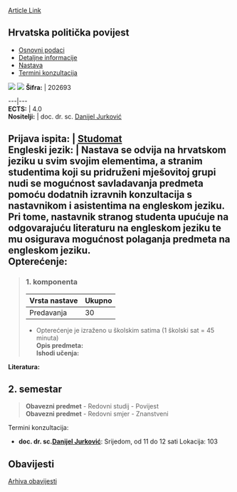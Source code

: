[Article Link](https://www.fhs.hr/predmet/hpp_a)

## Hrvatska politička povijest
  * [Osnovni podaci](https://www.fhs.hr/predmet/hpp_a#v1id-523755_162286_1_0 "Osnovni podaci")
  * [Detaljne informacije](https://www.fhs.hr/predmet/hpp_a#v1id-523755_162286_1_1 "Detaljne informacije")
  * [Nastava](https://www.fhs.hr/predmet/hpp_a#v1id-523755_162286_1_2 "Nastava")
  * [Termini konzultacija](https://www.fhs.hr/predmet/hpp_a#v1id-523755_162286_1_3 "Termini konzultacija")


[![](https://www.fhs.hr/img/flags/gif/hr.gif)](https://www.fhs.hr/predmet/hpp_a) [![](https://www.fhs.hr/img/flags/gif/gb.gif)](https://www.fhs.hr/en/course/cph)
**Šifra:** |  202693  
  
---|---  
**ECTS:** |  4.0   
**Nositelji:** |  doc. dr. sc. [Danijel Jurković](https://www.fhs.hr/djelatnik/danijel.jurkovic)   
  
**Prijava ispita:** |  [Studomat](http://www.isvu.hr/studomat)  
**Engleski jezik:** |  Nastava se odvija na hrvatskom jeziku u svim svojim elementima, a stranim studentima koji su pridruženi mješovitoj grupi nudi se mogućnost savladavanja predmeta pomoću dodatnih izravnih konzultacija s nastavnikom i asistentima na engleskom jeziku. Pri tome, nastavnik stranog studenta upućuje na odgovarajuću literaturu na engleskom jeziku te mu osigurava mogućnost polaganja predmeta na engleskom jeziku.   
**Opterećenje:**  
---  
> ### 1. komponenta
> | Vrsta nastave | Ukupno  
> ---|---  
> Predavanja | 30  
> * Opterećenje je izraženo u školskim satima (1 školski sat = 45 minuta)   
**Opis predmeta:**  
> **Ishodi učenja:**  

  
**Literatura:**  

  
**2. semestar**  
---  
> **Obavezni predmet** - Redovni studij - Povijest  
>  **Obavezni predmet** - Redovni smjer - Znanstveni  
>   
Termini konzultacija: 
  * **doc. dr. sc.[Danijel Jurković](https://www.fhs.hr/djelatnik/danijel.jurkovic)**: 
Srijedom, od 11 do 12 sati
Lokacija: 103 


## Obavijesti
[Arhiva obavijesti](https://www.fhs.hr/predmet/hpp_a?@=218dc#news_116731 "Arhiva obavijesti")
